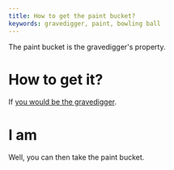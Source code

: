 ```yaml
---
title: How to get the paint bucket?
keywords: gravedigger, paint, bowling ball
---
```


The paint bucket is the gravedigger's property.

# How to get it?
If [you would be the gravedigger](050-gravedigger.md).

# I am
Well, you can then take the paint bucket.
